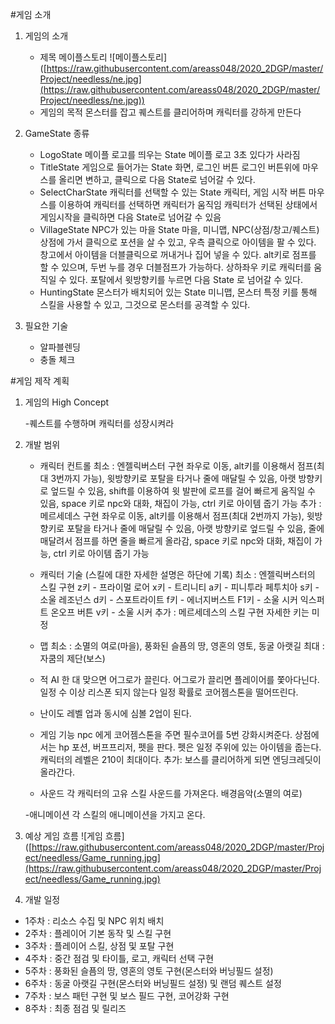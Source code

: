 ﻿#게임 소개

1. 게임의 소개
	- 제목
		메이플스토리
		![메이플스토리] ([https://raw.githubusercontent.com/areass048/2020_2DGP/master/Project/needless/ne.jpg](https://raw.githubusercontent.com/areass048/2020_2DGP/master/Project/needless/ne.jpg))
	- 게임의 목적
		몬스터를 잡고 퀘스트를 클리어하며 캐릭터를 강하게 만든다

2. GameState 종류
	- LogoState
		메이플 로고를 띄우는 State
		메이플 로고
		3초 있다가 사라짐
	- TitleState
		게임으로 들어가는 State
		화면, 로그인 버튼
		로그인 버튼위에 마우스를 올리면 변하고, 클릭으로 다음 State로 넘어갈 수 있다.
	- SelectCharState
		캐릭터를 선택할 수 있는 State
		캐릭터, 게임 시작 버튼
		마우스를 이용하여 캐릭터를 선택하면 캐릭터가 움직임
		캐릭터가 선택된 상태에서 게임시작을 클릭하면 다음 State로 넘어갈 수 있음
	- VillageState
		NPC가 있는 마을 State
		마을, 미니맵, NPC(상점/창고/퀘스트)
		상점에 가서 클릭으로 포션을 살 수 있고, 우측 클릭으로 아이템을 팔 수 있다.
		창고에서 아이템을 더블클릭으로 꺼내거나 집어 넣을 수 있다.
		alt키로 점프를 할 수 있으며, 두번 누를 경우 더블점프가 가능하다.
		상하좌우 키로 캐릭터를 움직일 수 있다.
		포탈에서 윗방향키를 누르면 다음 State 로 넘어갈 수 있다.
	- HuntingState
		몬스터가 배치되어 있는 State
		미니맵, 몬스터
		특정 키를 통해 스킬을 사용할 수 있고, 그것으로 몬스터를 공격할 수 있다.
3. 필요한 기술
	- 알파블렌딩
	- 충돌 체크


#게임 제작 계획

1. 게임의 High Concept

	-퀘스트를 수행하며 캐릭터를 성장시켜라
	
2. 개발 범위

	- 캐릭터 컨트롤
		최소 : 엔젤릭버스터 구현
		좌우로 이동, alt키를 이용해서 점프(최대 3번까지 가능), 윗방향키로 포탈을 타거나 줄에 매달릴 수 있음, 아랫 방향키로 엎드릴 수 있음, shift를 이용하여 윗 발판에 로프를 걸어 빠르게 움직일 수 있음, space 키로 npc와 대화, 채집이 가능, ctrl 키로 아이템 줍기 가능
		추가 : 메르세데스 구현
		좌우로 이동, alt키를 이용해서 점프(최대 2번까지 가능), 윗방향키로 포탈을 타거나 줄에 매달릴 수 있음, 아랫 방향키로 엎드릴 수 있음, 줄에 매달려서 점프를 하면 줄을 빠르게 올라감, space 키로 npc와 대화, 채집이 가능, ctrl 키로 아이템 줍기 가능
		
	- 캐릭터 기술 (스킬에 대한 자세한 설명은 하단에 기록)
		최소 : 엔젤릭버스터의 스킬 구현
			z키 - 프라이멀 로어
			x키 - 트리니티
			a키 - 피니투라 페투치아
			s키 - 소울 레조넌스
			d키 - 스포트라이트
			f키 - 에너지버스트
			F1키 - 소울 시커 익스퍼트 온오프 버튼
			v키 - 소울 시커
		추가 : 메르세데스의 스킬 구현
			자세한 키는 미정
			
	- 맵
		최소 : 소멸의 여로(마을), 풍화된 슬픔의 땅, 영혼의 영토, 동굴 아랫길
		최대 : 자쿰의 제단(보스)
		
	- 적 AI
		한 대 맞으면 어그로가 끌린다.
		어그로가 끌리면 플레이어를 쫓아다닌다.
		일정 수 이상 리스폰 되지 않는다
		일정 확률로 코어젬스톤을 떨어뜨린다.
	
	- 난이도
		레벨 업과 동시에 심볼 2업이 된다.
		
	- 게임 기능
		npc 에게 코어젬스톤을 주면 필수코어를 5번 강화시켜준다.
		상점에서는 hp 포션, 버프프리저, 펫을 판다.
		펫은 일정 주위에 있는 아이템을 줍는다.
		캐릭터의 레벨은 210이 최대이다.
		추가:
		보스를 클리어하게 되면 엔딩크레딧이 올라간다.
		
	- 사운드
		각 캐릭터의 고유 스킬 사운드를 가져온다. 배경음악(소멸의 여로)
	
	-애니메이션
		각 스킬의 애니메이션을 가지고 온다.
		
3.  예상 게임 흐름
	![게임 흐름] ([https://raw.githubusercontent.com/areass048/2020_2DGP/master/Project/needless/Game_running.jpg](https://raw.githubusercontent.com/areass048/2020_2DGP/master/Project/needless/Game_running.jpg)
4. 개발 일정
- 1주차 : 리소스 수집 및 NPC 위치 배치
- 2주차 : 플레이어 기본 동작 및 스킬 구현
- 3주차 : 플레이어 스킬, 상점 및 포탈 구현
- 4주차 : 중간 점검 및 타이틀, 로고, 캐릭터 선택 구현
- 5주차 : 풍화된 슬픔의 땅, 영혼의 영토 구현(몬스터와 버닝필드 설정)
- 6주차 : 동굴 아랫길 구현(몬스터와 버닝필드 설정) 및 랜덤 퀘스트 설정
- 7주차 : 보스 패턴 구현 및 보스 필드 구현, 코어강화 구현
- 8주차 : 최종 점검 및 릴리즈

